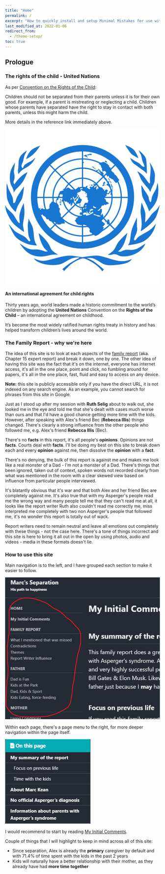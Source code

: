 ```yaml
---
title: "Home"
permalink: /
excerpt: "How to quickly install and setup Minimal Mistakes for use with GitHub Pages."
last_modified_at: 2022-01-06
redirect_from:
  - /theme-setup/
toc: true
---
```


[//]: # (margin:top right bottom left)

## Prologue

### The rights of the child - United Nations

As per [Convention on the Rights of the Child](https://www.unicef.org.au/our-work/information-for-children/un-convention-on-the-rights-of-the-child):

Children should not be separated from their parents unless it is for their own good. For example, if a parent is mistreating or neglecting
a child. Children whose parents have separated have the right to stay in contact with both parents, unless this might harm the child.

More details in the reference link immediately above.

![](./blobs/un_PNG20.png)

#### An international agreement for child rights

Thirty years ago, world leaders made a historic commitment to the world’s children by adopting the **United Nations** Convention on the **Rights of the Child** – an international agreement on childhood.

It’s become the most widely ratified human rights treaty in history and has helped transform children’s lives around the world.

### The Family Report - why we're here

The idea of this site is to look at each aspects of the [family report](/marcseparation/the_report/) (aka. Chapter 15 expert report) and break it down, one by one. The other idea of having this site was the fact that it's on the internet, everyone has internet access, it's all in the one place, point and click, no fumbling around for papers, it's all in the one place, fast, fluid and easy to access on any device. 

**Note:** this site is publicly accessible only if you have the direct URL, it is not indexed on any search engine. As an example, you cannot search for phrases from this site in Google. 

Just as I stood up after my session with **Ruth Selig** about to walk out, she looked me in the eye and told me that she's dealt with cases much worse than ours and that I'd have a good chance getting more time with the kids. However, after speaking with Alex's friend Bec (**Rebecca Illis**) things changed. There's clearly a strong influence from the other people who followed me, e.g. Alex's friend **Rebecca Illis** (Bec).

There's no **facts** in this report, it's all people's **opinions**. Opinions are not **facts**. Courts deal with **facts**. I'll be doing my best on this site to break down each and every **opinion** against me, then dissolve the **opinion** with a **fact**. 

There's no denying, the bulk of this report is against me and makes me look like a real monster of a Dad - I'm not a monster of a Dad. There's things that been ignored, taken out of context, spoken words not recorded clearly from what was mentioned in the room with a clear skewed view based on influence from particular people interviewed. 

It's blatantly obvious that it's war and that both Alex and her friend Bec are completely against me. It's also true that with my Asperger's people read me the wrong way and many people tell me that they can't read me at all, it looks like the report writer Ruth also couldn't read me correctly me, miss interpreted me completely with two non Asperger's people that followed me, it's no wonder this report is totally out of wack. 

Report writers need to remain neutral and leave all emotions out completely with these things - not the case here. There's a tone of things incorrect and this site is here to bring it all out in the open by using photos, audio and videos - media in these formats doesn't lie. 
### How to use this site

Main navigation is to the left, and I have grouped each section to make it easier to follow. 

![](./blobs/navigation_main.png)

Within each page, there's a page menu to the right, for more deeper navigation within the page itself.

![](./blobs/navigation_detailed.png)

I would recommend to start by reading [My Initial Comments](/marcseparation/my_initial_comments/). 

Couple of things that I will highlight to keep in mind across all of this site:

- Since separation, Alex is already the **primary** caregiver by default and with 71.4% of time spent with the kids in the past 2 years
- Kids will naturally have a better relationship with their mother, as they already have had **more time together**